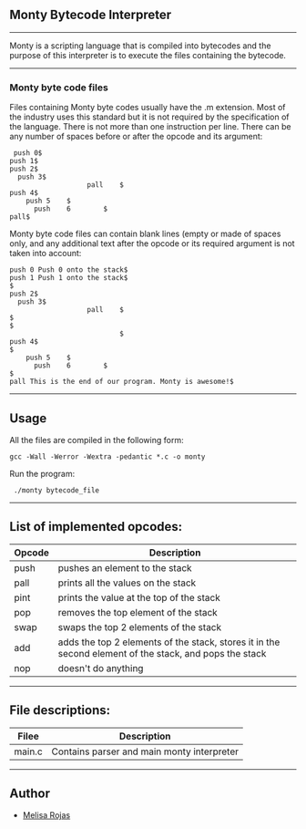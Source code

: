 ## Monty Bytecode Interpreter

----
Monty is a scripting language that is compiled into bytecodes and the purpose of this interpreter is to execute the files containing the bytecode.
 
----
### Monty byte code files
Files containing Monty byte codes usually have the .m extension. Most of the industry uses this standard but it is not required by the specification of the language. There is not more than one instruction per line. There can be any number of spaces before or after the opcode and its argument:

```
 push 0$
push 1$
push 2$
  push 3$
                   pall    $
push 4$
    push 5    $
      push    6        $
pall$
```

Monty byte code files can contain blank lines (empty or made of spaces only, and any additional text after the opcode or its required argument is not taken into account:
```
push 0 Push 0 onto the stack$
push 1 Push 1 onto the stack$
$
push 2$
  push 3$
                   pall    $
$
$
                           $
push 4$
$
    push 5    $
      push    6        $
$
pall This is the end of our program. Monty is awesome!$
```

----
## Usage

All the files are compiled in the following form:
```
gcc -Wall -Werror -Wextra -pedantic *.c -o monty
```
Run the program:
```
 ./monty bytecode_file
```

----
## List of implemented opcodes:
Opcode |  Description
--------------------- | ------------------------------
push  | pushes an element to the stack
pall  | prints all the values on the stack
pint  | prints the value at the top of the stack
pop   | removes the top element of the stack
swap  | swaps the top 2 elements of the stack
add   |  adds the top 2 elements of the stack, stores it in the second element of the stack, and pops the stack
nop  |  doesn't do anything

----
## File descriptions:
Filee |  Description
--------------------- | ------------------------------
main.c  | Contains parser and main monty interpreter


----
## Author
* [Melisa Rojas](https://github.com/melisarv)
